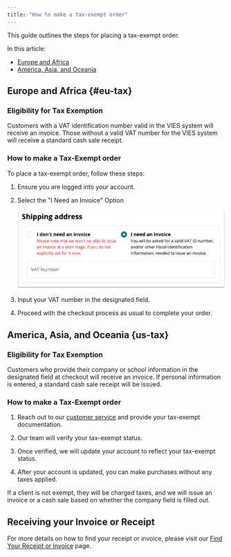 ```yaml
---
title: "How to make a tax-exempt order"
---
```


This guide outlines the steps for placing a tax-exempt order.

In this article:

- [Europe and Africa](#eu-tax)
- [America, Asia, and Oceania](#us-tax)

## Europe and Africa {#eu-tax}

### Eligibility for Tax Exemption

Customers with a VAT identification number valid in the VIES system will receive an invoice. Those without a valid VAT number for the VIES system will receive a standard cash sale receipt.

### How to make a Tax-Exempt order

To place a tax-exempt order, follow these steps:

1. Ensure you are logged into your account.

1. Select the "I Need an Invoice" Option

    ![Tax-exempt choice box](img/Eu-Store-Tax-Exempt.png)

1. Input your VAT number in the designated field.

1. Proceed with the checkout process as usual to complete your order.

## America, Asia, and Oceania {us-tax}

### Eligibility for Tax Exemption

Customers who provide their company or school information in the designated field at checkout will receive an invoice. If personal information is entered, a standard cash sale receipt will be issued.

### How to make a Tax-Exempt order

1. Reach out to our [customer service](https://www.arduino.cc/en/contact-us) and provide your tax-exempt documentation.

1. Our team will verify your tax-exempt status.

1. Once verified, we will update your account to reflect your tax-exempt status.

1. After your account is updated, you can make purchases without any taxes applied.

If a client is not exempt, they will be charged taxes, and we will issue an invoice or a cash sale based on whether the company field is filled out.

## Receiving your Invoice or Receipt

For more details on how to find your receipt or invoice, please visit our [Find Your Receipt or Invoice](https://support.arduino.cc/hc/en-us/articles/360016121859-Find-your-receipt-or-invoice) page.
